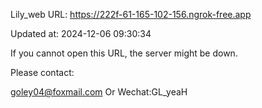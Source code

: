 Lily_web URL: https://222f-61-165-102-156.ngrok-free.app

Updated at: 2024-12-06 09:30:34

If you cannot open this URL, the server might be down.

Please contact: 

goley04@foxmail.com Or Wechat:GL_yeaH